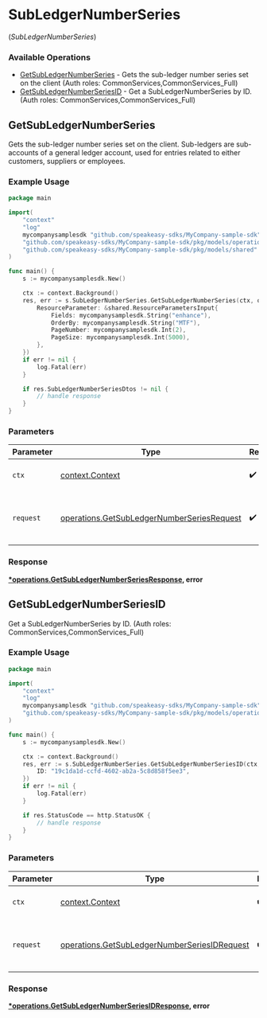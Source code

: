 # SubLedgerNumberSeries
(*SubLedgerNumberSeries*)

### Available Operations

* [GetSubLedgerNumberSeries](#getsubledgernumberseries) - Gets the sub-ledger number series set on the client (Auth roles: CommonServices,CommonServices_Full)
* [GetSubLedgerNumberSeriesID](#getsubledgernumberseriesid) - Get a SubLedgerNumberSeries by ID. (Auth roles: CommonServices,CommonServices_Full)

## GetSubLedgerNumberSeries

Gets the sub-ledger number series set on the client. Sub-ledgers are sub-accounts of a general ledger account, used
for entries related to either customers, suppliers or employees.

### Example Usage

```go
package main

import(
	"context"
	"log"
	mycompanysamplesdk "github.com/speakeasy-sdks/MyCompany-sample-sdk"
	"github.com/speakeasy-sdks/MyCompany-sample-sdk/pkg/models/operations"
	"github.com/speakeasy-sdks/MyCompany-sample-sdk/pkg/models/shared"
)

func main() {
    s := mycompanysamplesdk.New()

    ctx := context.Background()
    res, err := s.SubLedgerNumberSeries.GetSubLedgerNumberSeries(ctx, operations.GetSubLedgerNumberSeriesRequest{
        ResourceParameter: &shared.ResourceParametersInput{
            Fields: mycompanysamplesdk.String("enhance"),
            OrderBy: mycompanysamplesdk.String("MTF"),
            PageNumber: mycompanysamplesdk.Int(2),
            PageSize: mycompanysamplesdk.Int(5000),
        },
    })
    if err != nil {
        log.Fatal(err)
    }

    if res.SubLedgerNumberSeriesDtos != nil {
        // handle response
    }
}
```

### Parameters

| Parameter                                                                                                | Type                                                                                                     | Required                                                                                                 | Description                                                                                              |
| -------------------------------------------------------------------------------------------------------- | -------------------------------------------------------------------------------------------------------- | -------------------------------------------------------------------------------------------------------- | -------------------------------------------------------------------------------------------------------- |
| `ctx`                                                                                                    | [context.Context](https://pkg.go.dev/context#Context)                                                    | :heavy_check_mark:                                                                                       | The context to use for the request.                                                                      |
| `request`                                                                                                | [operations.GetSubLedgerNumberSeriesRequest](../../models/operations/getsubledgernumberseriesrequest.md) | :heavy_check_mark:                                                                                       | The request object to use for the request.                                                               |


### Response

**[*operations.GetSubLedgerNumberSeriesResponse](../../models/operations/getsubledgernumberseriesresponse.md), error**


## GetSubLedgerNumberSeriesID

Get a SubLedgerNumberSeries by ID. (Auth roles: CommonServices,CommonServices_Full)

### Example Usage

```go
package main

import(
	"context"
	"log"
	mycompanysamplesdk "github.com/speakeasy-sdks/MyCompany-sample-sdk"
	"github.com/speakeasy-sdks/MyCompany-sample-sdk/pkg/models/operations"
)

func main() {
    s := mycompanysamplesdk.New()

    ctx := context.Background()
    res, err := s.SubLedgerNumberSeries.GetSubLedgerNumberSeriesID(ctx, operations.GetSubLedgerNumberSeriesIDRequest{
        ID: "19c1da1d-ccfd-4602-ab2a-5c8d858f5ee3",
    })
    if err != nil {
        log.Fatal(err)
    }

    if res.StatusCode == http.StatusOK {
        // handle response
    }
}
```

### Parameters

| Parameter                                                                                                    | Type                                                                                                         | Required                                                                                                     | Description                                                                                                  |
| ------------------------------------------------------------------------------------------------------------ | ------------------------------------------------------------------------------------------------------------ | ------------------------------------------------------------------------------------------------------------ | ------------------------------------------------------------------------------------------------------------ |
| `ctx`                                                                                                        | [context.Context](https://pkg.go.dev/context#Context)                                                        | :heavy_check_mark:                                                                                           | The context to use for the request.                                                                          |
| `request`                                                                                                    | [operations.GetSubLedgerNumberSeriesIDRequest](../../models/operations/getsubledgernumberseriesidrequest.md) | :heavy_check_mark:                                                                                           | The request object to use for the request.                                                                   |


### Response

**[*operations.GetSubLedgerNumberSeriesIDResponse](../../models/operations/getsubledgernumberseriesidresponse.md), error**

